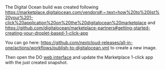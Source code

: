 The Digital Ocean build was created following https://marketplace.digitalocean.com/vendors#:~:text=how%20to%20list%20your%201-click%20application%20on%20the%20digitalocean%20marketplace and https://github.com/digitalocean/marketplace-partners#getting-started-creating-your-droplet-based-1-click-app

You can go here: https://github.com/nextcloud-releases/all-in-one/actions/workflows/publish-to-digitalocean.yml to create a new image.

Then open the DO [web interface](https://cloud.digitalocean.com/images/snapshots) and update the Marketplace 1-click app with the just created snapshot.
